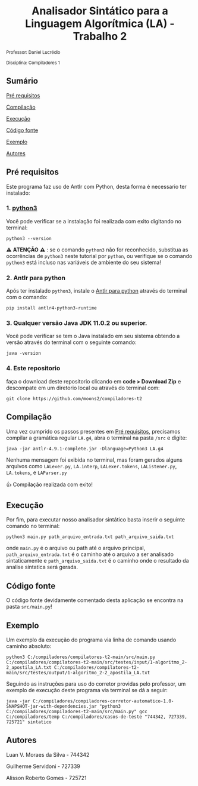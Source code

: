 <h1 align="center"> Analisador Sintático para a Linguagem Algorítmica (LA) - Trabalho 2</h1>

<small>Professor: Daniel Lucrédio</small>

<small>Disciplina: Compiladores 1</small>

## Sumário

[Pré requisitos](#pré-requisitos)

[Compilação](#compilação)

[Execução](#execução)

[Código fonte](#código-fonte)

[Exemplo](#exemplo)

[Autores](#autores)

## Pré requisitos

Este programa faz uso de Antlr com Python, desta forma é necessario ter instalado:

### 1. [python3](https://www.python.org/ftp/python/3.9.2/python-3.9.2-amd64.exe)

Você pode verificar se a instalação foi realizada com exito digitando no terminal:

```terminal
python3 --version
```

:warning: **ATENÇÃO** :warning: : se o comando `python3` não for reconhecido, substitua as ocorrências de `python3` neste tutorial por `python`, ou verifique se o comando `python3` está incluso nas variáveis de ambiente do seu sistema!

### 2. Antlr para python

Após ter instalado `python3`, instale o [Antlr para python](https://www.antlr.org/download.html) através do terminal com o comando:

```terminal
pip install antlr4-python3-runtime
```

### 3. Qualquer versão Java JDK 11.0.2 ou superior.

Você pode verificar se tem o Java instalado em seu sistema obtendo a versão através do terminal com o seguinte comando:

```terminal
java -version
```

### 4. Este repositorio

faça o download deste repositorio clicando em **code > Download Zip** e descompate em um diretorio local ou através do terminal com:

```terminal
git clone https://github.com/moons2/compiladores-t2
```

## Compilação

Uma vez cumprido os passos presentes em [Pré requisitos](#pré-requisitos), precisamos compilar a gramática regular `LA.g4`, abra o terminal na pasta `/src` e digite:

```terminal
java -jar antlr-4.9.1-complete.jar -Dlanguage=Python3 LA.g4
```

Nenhuma mensagem foi exibida no terminal, mas foram gerados alguns arquivos como `LALexer.py`, `LA.interp`, `LALexer.tokens`, `LAListener.py`, `LA.tokens`, e `LAParser.py`

:+1: Compilação realizada com exito!

## Execução

Por fim, para executar nosso analisador sintático basta inserir o seguinte comando no terminal:

```terminal
python3 main.py path_arquivo_entrada.txt path_arquivo_saida.txt
```

onde `main.py` é o arquivo ou path até o arquivo principal, `path_arquivo_entrada.txt` é o caminho até o arquivo a ser analisado sintaticamente e `path_arquivo_saida.txt` é o caminho onde o resultado da analise sintatica será gerada.

## Código fonte

O código fonte devidamente comentado desta aplicação se encontra na pasta `src/main.py`!

## Exemplo

Um exemplo da execução do programa via linha de comando usando caminho absoluto:

```terminal
python3 C:/compiladores/compilatores-t2-main/src/main.py C:/compiladores/compilatores-t2-main/src/testes/input/1-algoritmo_2-2_apostila_LA.txt C:/compiladores/compilatores-t2-main/src/testes/output/1-algoritmo_2-2_apostila_LA.txt
```

Seguindo as instruções para uso do corretor providas pelo professor, um exemplo de execução deste programa via terminal se dá a seguir:

```terminal
java -jar C:/compiladores/compiladores-corretor-automatico-1.0-SNAPSHOT-jar-with-dependencies.jar "python3 C:/compiladores/compiladores-t2-main/src/main.py" gcc C:/compiladores/temp C:/compiladores/casos-de-teste "744342, 727339, 725721" sintatico
```

## Autores

Luan V. Moraes da Silva - 744342

Guilherme Servidoni - 727339

Alisson Roberto Gomes - 725721
